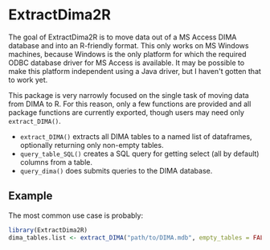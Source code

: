 
# ExtractDima2R

<!-- badges: start -->
<!-- badges: end -->

The goal of ExtractDima2R is to move data out of a MS Access DIMA database and into an R-friendly format. This only works on MS Windows machines, because Windows is the only platform for which the required ODBC database driver for MS Access is available. It may be possible to make this platform independent using a Java driver, but I haven't gotten that to work yet.

This package is very narrowly focused on the single task of moving data from DIMA to R. For this reason, only a few functions are provided and all package functions are currently exported, though users may need only `extract_DIMA()`.

- `extract_DIMA()` extracts all DIMA tables to a named list of dataframes, optionally returning only non-empty tables.
- `query_table_SQL()` creates a SQL query for getting select (all by default) columns from a table.
- `query_dima()` does submits queries to the DIMA database.

## Example

The most common use case is probably:

``` r
library(ExtractDima2R)
dima_tables.list <- extract_DIMA("path/to/DIMA.mdb", empty_tables = FALSE)
```

